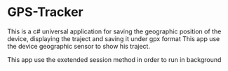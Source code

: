 # GPS-Tracker
This is a c# universal application for saving the geographic position of the device, displaying the traject and saving it under gpx format
This app use the device geographic sensor to show his traject.

This app use the exetended session method in order to run in background

